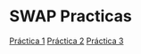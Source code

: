 # SWAP Practicas
[Práctica 1](https://github.com/jhaos/SWAP/blob/master/p1/README.md)
[Práctica 2](https://github.com/jhaos/SWAP/blob/master/p2/README.md)
[Práctica 3](https://github.com/jhaos/SWAP/blob/master/p3/README.md)
